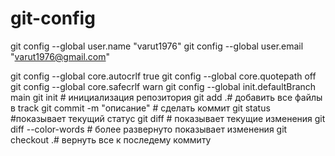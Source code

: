 # git-config

git config --global user.name "varut1976"
git config --global user.email "varut1976@gmail.com"

git config --global core.autocrlf true
git config --global core.quotepath off
git config --global core.safecrlf warn
git config --global init.defaultBranch main
git init # инициализация репозитория
git add .# добавить все файлы в track
git commit -m "описание" # сделать коммит
git status #показывает текущий статус
git diff # показывает текущие изменения
git diff --color-words # более развернуто показывает изменения
git checkout .# вернуть все к последему коммиту
